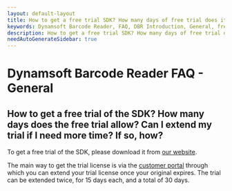 ```yaml
---
layout: default-layout
title: How to get a free trial SDK? How many days of free trial does it allow? Can I extend my trial if I need more time, how?
keywords: Dynamsoft Barcode Reader, FAQ, DBR Introduction, General, free trial
description: How to get a free trial SDK? How many days of free trial does it allow? Can I extend my trial if I need more time, how?
needAutoGenerateSidebar: true
---
```


# Dynamsoft Barcode Reader FAQ - General

## How to get a free trial of the SDK? How many days does the free trial allow? Can I extend my trial if I need more time? If so, how?

To get a free trial of the SDK, please download it from [our website](https://www.dynamsoft.com/barcode-reader/downloads/).

The main way to get the trial license is via the [customer portal](https://www.dynamsoft.com/customer/license/trialLicense) through which you can extend your trial license once your original expires. The trial can be extended twice, for 15 days each, and a total of 30 days.
